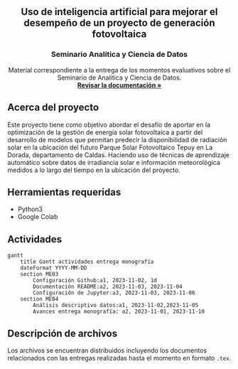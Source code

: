 <a name="readme-top"></a>

<br/>
<div align='center'>
    <h2>Uso de inteligencia artificial para mejorar el desempeño de un proyecto de generación fotovoltaica</h2>
    <h3> Seminario Analítica y Ciencia de Datos </h3>
    <p>
        Material correspondiente a la entrega de los momentos evaluativos sobre el Seminario de Analítica y Ciencia de Datos.
        <br/>
        <a href='#'><strong>Revisar la documentación »</strong></a>
    </p>
</div>

## Acerca del proyecto

Este proyecto tiene como objetivo abordar el desafío de aportar en la optimización de la gestión de energía solar fotovoltaica a partir del desarrollo de modelos que permitan predecir la disponibilidad de radiación solar en la ubicación del futuro Parque Solar Fotovoltaico Tepuy en La Dorada, departamento de Caldas. Haciendo uso de técnicas de aprendizaje automático sobre datos de irradiancia solar e información meteorológica medidos a lo largo del tiempo en la ubicación del proyecto.

## Herramientas requeridas

* Python3
* Google Colab

## Actividades

```mermaid
gantt
    title Gantt actividades entrega monografía
    dateFormat YYYY-MM-DD
    section ME03
        Configuración Github:a1, 2023-11-02, 1d
        Documentación README:a2, 2023-11-03, 2023-11-04
        Configuración de Jupyter:a3, 2023-11-03, 2023-11-06
    section ME04
        Análisis descriptivo datos:a1, 2023-11-02,2023-11-05
        Avances entrega monografía: a2, 2023-11-01, 2023-11-10
```

## Descripción de archivos

Los archivos se encuentran distribuidos incluyendo los documentos relacionados con las entregas realizadas hasta el momento en formato `.tex`.